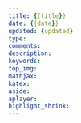 ```yaml
---
title: {{title}}
date: {{date}}
updated: {updated}
type:
comments:
description:
keywords:
top_img:
mathjax:
katex:
aside:
aplayer:
highlight_shrink:
---
```


